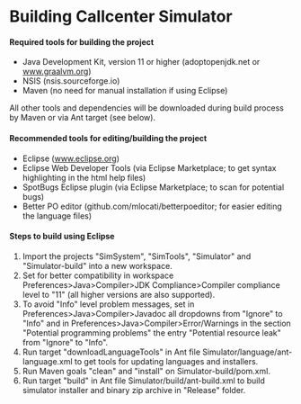 # Building Callcenter Simulator

#### Required tools for building the project

* Java Development Kit, version 11 or higher (adoptopenjdk.net or www.graalvm.org)
* NSIS (nsis.sourceforge.io)
* Maven (no need for manual installation if using Eclipse)

All other tools and dependencies will be downloaded during build process by Maven or via Ant target (see below).

#### Recommended tools for editing/building the project

* Eclipse (www.eclipse.org)
* Eclipse Web Developer Tools (via Eclipse Marketplace; to get syntax highlighting in the html help files)
* SpotBugs Eclipse plugin (via Eclipse Marketplace; to scan for potential bugs)
* Better PO editor (github.com/mlocati/betterpoeditor; for easier editing the language files)

#### Steps to build using Eclipse

1. Import the projects "SimSystem", "SimTools", "Simulator" and "Simulator-build" into a new workspace.
2. Set for better compatibility in workspace Preferences>Java>Compiler>JDK Compliance>Compiler compliance level to "11" (all higher versions are also supported).
3. To avoid "Info" level problem messages, set in Preferences>Java>Compiler>Javadoc all dropdowns from "Ignore" to "Info" and in Preferences>Java>Compiler>Error/Warnings in the section "Potential programming problems" the entry "Potential resource leak" from "Ignore" to "Info".
4. Run target "downloadLanguageTools" in Ant file Simulator/language/ant-language.xml to get tools for updating languages and installers.
5. Run Maven goals "clean" and "install" on Simulator-build/pom.xml.
6. Run target "build" in Ant file Simulator/build/ant-build.xml to build simulator installer and binary zip archive in "Release" folder.